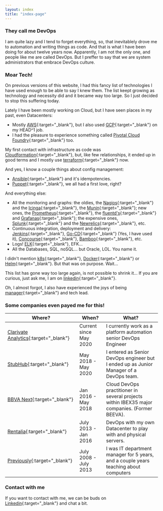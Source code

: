 ```yaml
---
layout: index
title: "index-page"
---
```


### They call me DevOps

I am quite lazy and I tend to forget everything, so, that inevitablely drove me to automation and writing things as code. And that is what I have been doing for about twelve years now. Apparently, I am not the only one, and people like me are called DevOps. But I preffer to say that we are system administrators that embrace DevOps culture.

### Moar Tech!

On previous versions of this website, I had this fancy list of technologies I have used enough to be able to say I knew them. The list keept growing as technology and necessity did and it became way too large. So I just decided to stop this suffering today.

Lately I have been mostly working on Cloud, but I have seen places in my past, even Datacenters:

- Mostly [AWS](https://aws.amazon.com/){:target="_blank"}, but I also used [GCP](https://cloud.google.com/){:target="_blank"} on my HEAD^1 job.
- I had the pleasure to experience something called [Pivotal Cloud Foundry](https://run.pivotal.io/){:target="_blank"} too.

My first contact with infrastructure as code was [Cloudformation](https://aws.amazon.com/cloudformation){:target="_blank"}, but, like few relationships, it ended up in good terms and I mostly use [terraform](https://www.terraform.io/){:target="_blank"} now.

And yes, I know a couple things about config management:

- [Ansible](https://www.ansible.com/){:target="_blank"} and it's idempotencies.
- [Puppet](https://puppet.com/){:target="_blank"}, we all had a first love, right?

And everything else:

- All the monitoring and graphs: the oldies, the [Nagios](https://www.nagios.com/){:target="_blank"} and the [Icinga](https://icinga.com/){:target="_blank"}, the [Munin](http://munin-monitoring.org/){:target="_blank"}; new ones, the [Prometheus](https://prometheus.io/){:target="_blank"}, the [fluentd's](https://www.fluentd.org/){:target="_blank"} and [Grafanas](https://grafana.com/){:target="_blank"}; the expensive ones, [Splunk](https://www.splunk.com/){:target="_blank"} and the [Newrelics](https://newrelic.com/){:target="_blank"}, etc.
- Continuous integration, deployment and delivery: [Jenkins](https://www.jenkins.io/){:target="_blank"}, [Go-CD](https://www.gocd.org/){:target="_blank"} (Yes, I have used it), [Concourse](https://concourse-ci.org/){:target="_blank"}, [Bamboo](https://www.atlassian.com/software/bamboo){:target="_blank"}, etc.
- Logs! [ELK](https://www.elastic.co/es/what-is/elk-stack){:target="_blank"}, EFK...
- All the Databases, SQL, noSQL... but Oracle, LOL. You name it.

I didn't mention [k8s](https://kubernetes.io/){:target="_blank"}, [Docker](https://www.docker.com/){:target="_blank"} or [Helm](https://helm.sh/){:target="_blank"}. But that was on purpose. Wait...

This list has gone way too large again, is not possible to shrink it... If you are curious, just ask me, I am on [linkedin](https://www.linkedin.com/in/emiliourena){:target="_blank"}.

Oh, I almost forgot, I also have experienced the joys of being [manager](./assets/Douglas_Reynholm.jpg){:target="_blank"} and tech lead.

### Some companies even payed me for this!

| Where?                                                               | When?                  | What?                                                                                        |
| -------------------------------------------------------------------- | ---------------------- | -------------------------------------------------------------------------------------------- |
| [Clarivate Analytics](https://clarivate.com/){:target="_blank"}     | Current since May 2020 | I currently work as a platform automation senior DevOps Engineer                             |
| [StubHub](https://www.stubhub.com/){:target="_blank"}               | May 2018 - May 2020    | I entered as Senior DevOps engineer but I ended up as Junior Manager of a DevOps team.       |
| [BBVA Next](https://www.bbvanexttechnologies.com){:target="_blank"} | Jan 2016 - May 2018    | Cloud DevOps practitioner in several projects within IBEX35 major companies. (Former BEEVA). |
| [Rentalia](https://www.rentalia.com){:target="_blank"}              | July 2013 - Jan 2016   | DevOps with my own Datacenter to play with and physical servers.                             |
| [Previously](https://www.ferri.es/){:target="_blank"}               | July 2008 - July 2013  | I was IT department manager for 5 years, and a couple years teaching about computers         |

### Contact with me

If you want to contact with me, we can be buds on [Linkedin](https://www.linkedin.com/in/emiliourena){:target="_blank"} and chat a bit.

